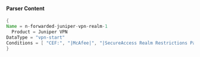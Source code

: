 #### Parser Content
```Java
{
Name = n-forwarded-juniper-vpn-realm-1
  Product = Juniper VPN
DataType = "vpn-start"
Conditions = [ "CEF:", "|McAfee|", "|SecureAccess Realm Restrictions Passed|" ]
}
```